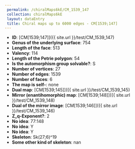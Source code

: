 ```yaml
--- 
 permalink: /chiralMaps6kE/CM_1539_147 
 collection: chiralMaps6kE
 layout: dataEntry
 title: Chiral maps up to 6000 edges - CM[1539;147]
---
```


- **ID**: [CM[1539;147]]({{ site.url }}/test/CM_1539_147)
- **Genus of the underlying surface**: 754
- **Length of the face**: 513
- **Valency**: 114
- **Length of the Petrie polygon**: 54
- **Is the automorphism group solvable?**: S
- **Number of vertices**: 27
- **Number of edges**: 1539
- **Number of faces**: 6
- **The map is self-**: none
- **Dual map**: [CM[1539;145]]({{ site.url }}/test/CM_1539_145)
- **Mirror (enantihomorphic) map**: [CM[1539;148]]({{ site.url }}/test/CM_1539_148)
- **Dual of the mirror image**: [CM[1539;146]]({{ site.url }}/test/CM_1539_146)
- **Z_q-Exponent?**: 2
- **No idea**:  77:148
- **No idea**: Y
- **No idea**: Y
- **Skeleton**: Sk(27;6)^19
- **Some other kind of skeleton**: nan

